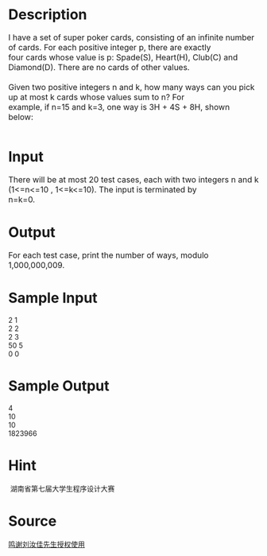 
# Description

<div class="content"><p><span style="font-size: medium">I have a set of super poker cards, consisting of an infinite number of cards. For each positive integer p, there are exactly <br/>
four cards whose value is p: Spade(S), Heart(H), Club(C) and Diamond(D). There are no cards of other values. <br/>
 <br/>
Given two positive integers n and k, how many ways can you pick up at most k cards whose values sum to n? For <br/>
example, if n=15 and k=3, one way is 3H + 4S + 8H, shown below:  </span></p>
<p></p>
<p><span style="font-size: medium"><img alt="" src="/source/bzoj/2486/img/aHR0cHM6Ly9seWRzeS5jb20vSnVkZ2VPbmxpbmUvdXBsb2FkLzIwMTExMC8xLmpwZw==.jpg"/></span></p></div>

# Input

<div class="content"><p><span style="font-size: medium">There will be at most 20 test cases, each with two integers n and k (1&lt;=n&lt;=10 , 1&lt;=k&lt;=10). The input is terminated by <br/>
n=k=0. </span></p></div>

# Output

<div class="content"><p><span style="font-size: medium">For each test case, print the number of ways, modulo 1,000,000,009. </span></p></div>

# Sample Input

<div class="content"><span class="sampledata">2 1 <br/>
2 2 <br/>
2 3 <br/>
50 5 <br/>
0 0 </span></div>

# Sample Output

<div class="content"><span class="sampledata">4 <br/>
10 <br/>
10 <br/>
1823966 </span></div>

# Hint

<div class="content"><p></p><p> 湖南省第七届大学生程序设计大赛</p><p></p></div>

# Source

<div class="content"><p><a href="problemset.php?search=鸣谢刘汝佳先生授权使用">鸣谢刘汝佳先生授权使用</a></p></div>

